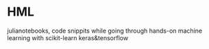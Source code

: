 # HML
julianotebooks, code snippits while going through hands-on machine learning with scikit-learn keras&amp;tensorflow
